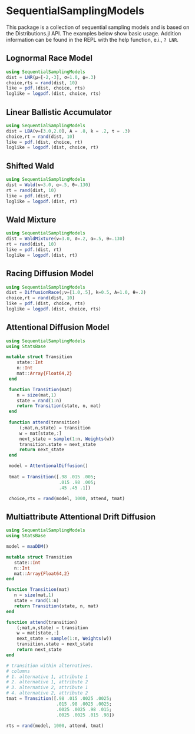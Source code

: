 # SequentialSamplingModels

This package is a collection of sequential sampling models and is based on the Distributions.jl API.
The examples below show basic usage. Addition information can be found in the REPL with the help function, e.i., ```? LNR```. 

## Lognormal Race Model

```julia
using SequentialSamplingModels
dist = LNR(μ=[-2,-3], σ=1.0, ϕ=.3)
choice,rts = rand(dist, 10)
like = pdf.(dist, choice, rts)
loglike = logpdf.(dist, choice, rts)
```

## Linear Ballistic Accumulator

```julia
using SequentialSamplingModels
dist = LBA(ν=[3.0,2.0], A = .8, k = .2, τ = .3) 
choice,rt = rand(dist, 10)
like = pdf.(dist, choice, rt)
loglike = logpdf.(dist, choice, rt)
```

## Shifted Wald

```julia
using SequentialSamplingModels
dist = Wald(ν=3.0, α=.5, θ=.130)
rt = rand(dist, 10)
like = pdf.(dist, rt)
loglike = logpdf.(dist, rt)
```

## Wald Mixture

```julia
using SequentialSamplingModels
dist = WaldMixture(ν=3.0, σ=.2, α=.5, θ=.130)
rt = rand(dist, 10)
like = pdf.(dist, rt)
loglike = logpdf.(dist, rt)
```
## Racing Diffusion Model

```julia
using SequentialSamplingModels
dist = DiffusionRace(;ν=[1.0,.5], k=0.5, A=1.0, θ=.2)
choice,rt = rand(dist, 10)
like = pdf.(dist, choice, rts)
loglike = logpdf.(dist, choice, rts)
```

## Attentional Diffusion Model

```julia
using SequentialSamplingModels
using StatsBase

mutable struct Transition
    state::Int 
    n::Int
    mat::Array{Float64,2} 
 end

 function Transition(mat)
    n = size(mat,1)
    state = rand(1:n)
    return Transition(state, n, mat)
 end
 
 function attend(transition)
     (;mat,n,state) = transition
     w = mat[state,:]
     next_state = sample(1:n, Weights(w))
     transition.state = next_state
     return next_state
 end

 model = AttentionalDiffusion()
 
 tmat = Transition([.98 .015 .005;
                    .015 .98 .005;
                    .45 .45 .1])

 choice,rts = rand(model, 1000, attend, tmat)
 ```

 ## Multiattribute Attentional Drift Diffusion

 ```julia 
 using SequentialSamplingModels
using StatsBase

model = maaDDM()

mutable struct Transition
    state::Int 
    n::Int
    mat::Array{Float64,2} 
 end

 function Transition(mat)
    n = size(mat,1)
    state = rand(1:n)
    return Transition(state, n, mat)
 end

 function attend(transition)
     (;mat,n,state) = transition
     w = mat[state,:]
     next_state = sample(1:n, Weights(w))
     transition.state = next_state
     return next_state
 end

 # transition within alternatives.
 # columns 
 # 1. alternative 1, attribute 1
 # 2. alternative 1, attribute 2
 # 3. alternative 2, attribute 1
 # 4. alternative 2, attribute 2
 tmat = Transition([.98 .015 .0025 .0025;
                    .015 .98 .0025 .0025;
                    .0025 .0025 .98 .015;
                    .0025 .0025 .015 .98])

 rts = rand(model, 1000, attend, tmat)
 ```